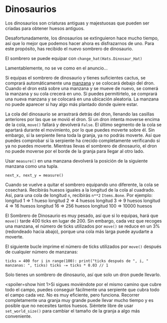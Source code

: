 # Dinosaurios
Los dinosaurios son criaturas antiguas y majestuosas que pueden ser criadas para obtener huesos antiguos.

Desafortunadamente, los dinosaurios se extinguieron hace mucho tiempo, así que lo mejor que podemos hacer ahora es disfrazarnos de uno.
Para este propósito, has recibido el nuevo sombrero de dinosaurio.

El sombrero se puede equipar con
`change_hat(Hats.Dinosaur_Hat)`

Lamentablemente, no se ve como en el anuncio...

Si equipas el sombrero de dinosaurio y tienes suficientes cactus, se comprará automáticamente una [manzana](objects/apple) y se colocará debajo del dron.
Cuando el dron está sobre una manzana y se mueve de nuevo, se comerá la manzana y su cola crecerá en uno. Si puedes permitírtelo, se comprará una nueva manzana y se colocará en una ubicación aleatoria.
La manzana no puede aparecer si hay algo más plantado donde quiere estar.

La cola del dinosaurio se arrastrará detrás del dron, llenando las casillas anteriores por las que se movió el dron. Si un dron intenta moverse encima de la cola, `move()` fallará y devolverá `False`. 
El último segmento de la cola se apartará durante el movimiento, por lo que puedes moverte sobre él. Sin embargo, si la serpiente llena toda la granja, ya no podrás moverte. Así que puedes comprobar si la serpiente ha crecido completamente verificando si ya no puedes moverte.
Mientras llevas el sombrero de dinosaurio, el dron no puede moverse por el borde de la granja para llegar al otro lado.

Usar `measure()` en una manzana devolverá la posición de la siguiente manzana como una tupla.

`next_x, next_y = measure()`

Cuando se vuelve a quitar el sombrero equipando uno diferente, la cola se cosechará.
Recibirás huesos iguales a la longitud de la cola al cuadrado. Así, para una cola de longitud `n`, recibirás `n**2` `Items.Bone`. 
Por ejemplo:
longitud 1 => 1 hueso
longitud 2 => 4 huesos
longitud 3 => 9 huesos
longitud 4 => 16 huesos
longitud 16 => 256 huesos
longitud 100 => 10000 huesos

El Sombrero de Dinosaurio es muy pesado, así que si lo equipas, hará que `move()` tarde 400 ticks en lugar de 200. Sin embargo, cada vez que recoges una manzana, el número de ticks utilizados por `move()` se reduce en un 3% (redondeado hacia abajo), porque una cola más larga puede ayudarte a moverte.

El siguiente bucle imprime el número de ticks utilizados por `move()` después de cualquier número de manzanas:

`ticks = 400
for i in range(100):
    print("ticks después de ", i, " manzanas: ", ticks)
    ticks -= ticks * 0.03 // 1`

Solo tienes un sombrero de dinosaurio, así que solo un dron puede llevarlo.

<spoiler=show hint 1>Si sigues moviéndote por el mismo camino que cubre todo el campo, puedes conseguir fácilmente una serpiente que cubra todo el campo cada vez. No es muy eficiente, pero funciona.
Recorrer completamente una granja muy grande puede llevar mucho tiempo y es posible que no necesites tantos huesos. Siéntete libre de usar `set_world_size()` para cambiar el tamaño de la granja a algo más conveniente.</spoiler>